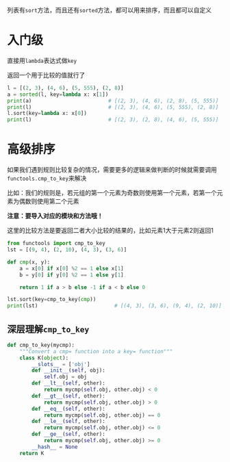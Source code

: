 列表有`sort`方法，而且还有`sorted`方法，都可以用来排序，而且都可以自定义

# 入门级

直接用`lambda`表达式做`key`

返回一个用于比较的值就行了

```python
l = [(2, 3), (4, 6), (5, 555), (2, 8)]
a = sorted(l, key=lambda x: x[1])
print(a)                         # [(2, 3), (4, 6), (2, 8), (5, 555)]           
print(l)                         # [(2, 3), (4, 6), (5, 555), (2, 8)]       
l.sort(key=lambda x: x[0])
print(l)                         # [(2, 3), (2, 8), (4, 6), (5, 555)]
```

# 高级排序

如果我们遇到规则比较复杂的情况，需要更多的逻辑来做判断的时候就需要调用`functools.cmp_to_key`来解决

比如：我们的规则是，若元组的第一个元素为奇数则使用第一个元素，若第一个元素为偶数则使用第二个元素

**注意：要导入对应的模块和方法哦！**

这里的比较方法是要返回二者大小比较的结果的，比如元素1大于元素2则返回1

```python
from functools import cmp_to_key
lst = [(9, 4), (2, 10), (4, 3), (3, 6)]

def cmp(x, y):
    a = x[0] if x[0] %2 == 1 else x[1]
    b = y[0] if y[0] %2 == 1 else y[1]

    return 1 if a > b else -1 if a < b else 0

lst.sort(key=cmp_to_key(cmp))
print(lst)                         # [(4, 3), (3, 6), (9, 4), (2, 10)]
```

## 深层理解`cmp_to_key`

```python
def cmp_to_key(mycmp):
    """Convert a cmp= function into a key= function"""
    class K(object):
        __slots__ = ['obj']
        def __init__(self, obj):
            self.obj = obj
        def __lt__(self, other):
            return mycmp(self.obj, other.obj) < 0
        def __gt__(self, other):
            return mycmp(self.obj, other.obj) > 0
        def __eq__(self, other):
            return mycmp(self.obj, other.obj) == 0
        def __le__(self, other):
            return mycmp(self.obj, other.obj) <= 0
        def __ge__(self, other):
            return mycmp(self.obj, other.obj) >= 0
        __hash__ = None
    return K
```


